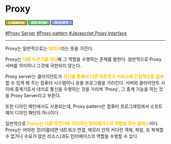 # Proxy

![Common](../../2TAT1C/Label_Common.png)
![Backend](../../2TAT1C/Label_Backend.png)
![Devops](../../2TAT1C/Label_Devops.png)

<a href="https://ko.wikipedia.org/wiki/%ED%94%84%EB%A1%9D%EC%8B%9C_%EC%84%9C%EB%B2%84">#Proxy Server</a>
<a href="https://www.google.com/search?sxsrf=ALeKk00lBg8YwNyeeDGw41YU0mTSNMF1jg%3A1604572132869&ei=5NOjX4LbNMbr-Qb3uYOIBg&q=Proxy+pattern%EC%9D%B4%EB%9E%80">#Proxy pattern</a>
<a href="https://www.google.com/search?sxsrf=ALeKk01s0YwkA2ukeNM7QZ2SNlYDFOK5Mw%3A1604572138631&ei=6tOjX_-MJtGB-QaEnK5g&q=Javascript+Proxy+Interface%EC%9D%B4%EB%9E%80&oq=Javascript+Proxy+Interface%EC%9D%B4%EB%9E%80&gs_lcp=CgZwc3ktYWIQAzIFCAAQzQIyBQgAEM0CMgUIABDNAjIFCAAQzQI6BAgAEEdQ1UJY1UJgi0hoAHADeACAAaoBiAGqAZIBAzAuMZgBAKABAqABAaoBB2d3cy13aXrIAQjAAQE&sclient=psy-ab&ved=0ahUKEwj_qduCmevsAhXRQN4KHQSOCwwQ4dUDCA0&uact=5">#Javascript Proxy Interface</a>

---

Proxy는 일반적으로는 <span style="color:#FFBF00; font-weight:bold;">대리자</span>라는 뜻을 가진다.

Proxy는 <span style="color:#FFBF00; font-weight:bold;">다른 누군가를 대신</span>해 그 역할을 수행하는 존재를 말한다.
일반적으로 Proxy 서버를 의미하나 그것에 국한되지 않는다.

Proxy server는 클라이언트가 <span style="color:#FFBF00; font-weight:bold;">자신을 통해서 다른 네트워크 서비스에 간접적으로 접속</span>할 수 있게 해 주는 컴퓨터 시스템이나 응용 프로그램을 가리킨다. 서버와 클라이언트 사이에 중계기로서 대리로 통신을 수행하는 것을 가리켜 'Proxy', 그 중계 기능을 하는 것을 Proxy Server라고 부른다.


또한 디자인 패턴에서도 사용되는데, Proxy pattern은 컴퓨터 프로그래밍에서 소프트웨어 디자인 패턴의 하나이다.

일반적으로 <span style="color:#FFBF00; font-weight:bold;">Proxy는 다른 무언가와 이어지는 인터페이스의 역할을 하는 클래스</span>이다. Proxy는 어떠한 것(이를테면 네트워크 연결, 메모리 안의 커다란 객체, 파일, 또 복제할 수 없거나 수요가 많은 리소스)과도 인터페이스의 역할을 수행할 수 있다.